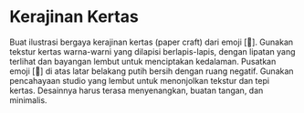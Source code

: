 # Kerajinan Kertas
Buat ilustrasi bergaya kerajinan kertas (paper craft) dari emoji [🦆]. Gunakan tekstur kertas warna-warni yang dilapisi berlapis-lapis, dengan lipatan yang terlihat dan bayangan lembut untuk menciptakan kedalaman. Pusatkan emoji [🦆] di atas latar belakang putih bersih dengan ruang negatif. Gunakan pencahayaan studio yang lembut untuk menonjolkan tekstur dan tepi kertas. Desainnya harus terasa menyenangkan, buatan tangan, dan minimalis.
